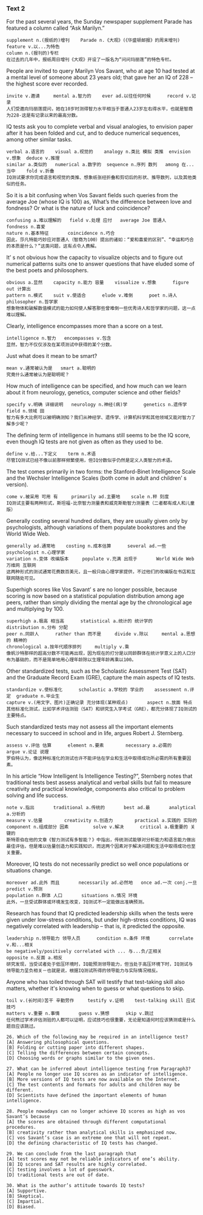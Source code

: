 ### Text 2

For the past several years, the Sunday newspaper supplement Parade has featured a column called “Ask Marilyn.” 

```
supplement n.(报纸的)增刊	Parade n.《大观》(《华盛顿邮报》的周末增刊)		feature v.以...为特色
column n.(报刊的)专栏
在过去的几年中，报纸周日增刊《大观》开设了一版名为“问问玛丽莲”的特色专栏。
```



People are invited to query Marilyn Vos Savant, who at age 10 had tested at a mental level of someone about 23 years old; that gave her an IQ of 228 – the highest score ever recorded. 

```
invite v.邀请		mental a.智力的	ever ad.以往任何时候		record v.记录
人们受邀向玛丽莲提问，她在10岁时测得智力水平相当于普通人23岁左右得水平，也就是智商为228-这是有记录以来的最高分数。
```



IQ tests ask you to complete verbal and visual analogies, to envision paper after it has been folded and cut, and to deduce numerical sequences, among other similar tasks. 

```
verbal a.语言的	visual a.视觉的	analogy n.类比 模拟 类推	envision v.想象  deduce v.推理 
similar a.类似的   numerical a.数字的	 sequence n.序列 数列  	among 在...当中	fold v.折叠
IQ测试要求你完成语言和视觉的类推、想象纸张经折叠和剪切后的形状、推导数列，以及其他类似的任务。
```



So it is a bit confusing when Vos Savant fields such queries from the average Joe (whose IQ is 100) as, What’s the difference between love and fondness? Or what is the nature of luck and coincidence? 

```
confusing a.难以理解的	field v.处理 应付	average Joe 普通人 	fondness n.喜爱
nature n.基本特征		coincidence n.巧合
因此，莎凡特能巧妙应对普通人（智商为100）提出的诸如：“爱和喜爱的区别”、“幸运和巧合的本质是什么？”这类问题，这有点令人费解。
```



It’ s not obvious how the capacity to visualize objects and to figure out numerical patterns suits one to answer questions that have eluded some of the best poets and philosophers.

```
obvious a.显然	capacity n.能力 容量	visualize v.想象		figure out 计算出
pattern n.模式	suit v.使适合		elude v.难倒		poet n.诗人	philosopher n.哲学家
想象物体和破解数值模式的能力如何使人解答那些曾难倒一些优秀诗人和哲学家的问题，这一点难以理解。
```



Clearly, intelligence encompasses more than a score on a test.

```
intelligence n.智力	encompasses v.包含
显然，智力不仅仅涉及在某项测试中获得的某个分数。
```



Just what does it mean to be smart?

```
mean v.通常被认为是	smart a.聪明的
究竟什么通常被认为是聪明呢？
```



How much of intelligence can be specified, and how much can we learn about it from neurology, genetics, computer science and other fields?

```
specify v.明确 详细说明	neurology n.神经(病)学		genetics n.遗传学		field n.领域 田
智力有多大比例可以被明确测知？我们从神经学、遗传学、计算机科学和其他领域又能对智力了解多少呢？
```



The defining term of intelligence in humans still seems to be the IQ score, even though IQ tests are not given as often as they used to be. 

```
define v.给...下定义 	term n.术语
尽管IQ测试已经不像以前那样频繁使用，但IQ分数似乎仍然是定义人类智力的术语。
```



The test comes primarily in two forms: the Stanford-Binet Intelligence Scale and the Wechsler Intelligence Scales (both come in adult and children’ s version). 

```
come v.被采用 可用 有		primarily ad.主要地	scale n.秤 刻度 
IQ测试主要有两种形式，斯坦福-比奈智力测量表和威克斯勒智力测量表（二者都有成人和儿童版）
```



Generally costing several hundred dollars, they are usually given only by psychologists, although variations of them populate bookstores and the World Wide Web. 

```
generally ad.通常地	costing n.成本估算		several ad.一些		psychologist n.心理学家
variation n.变体 改编版本		populate v.充满 出现于		World Wide Web 万维网 互联网
这两种形式的测试通常花费数百美元，且一般只由心理学家提供，不过他们的改编版在书店和互联网随处可见。
```



Superhigh scores like Vos Savant’ s are no longer possible, because scoring is now based on a statistical population distribution among age peers, rather than simply dividing the mental age by the chronological age and multiplying by 100. 

```
superhigh a.极高 相当高		statistical a.统计的 统计学的 		distribution n.分布 分配
peer n.同龄人	 	rather than 而不是		divide v.除以		mental a.思想的 精神的
chronological a.按年代顺序排列		multiply v.乘
像帆沙特那样的超高分数不可能再出现，因为现在的打分是以同龄群体在统计学意义上的人口分布为基础的，而不是简单地用心理年龄除以生理年龄再乘以100。
```



Other standardized tests, such as the Scholastic Assessment Test (SAT) and the Graduate Record Exam (GRE), capture the main aspects of IQ tests.

```
standardize v.使标准化		scholastic a.学校的 学业的	assessment n.评定  graduate n.毕业生
capture v.(用文字、图片)正确记录 充分体现(某种观点)		aspect n.放面 特点
其他标准化测试，比如学术评估测验（SAT）和研究生入学考试（GRE），都充分体现了IQ测试的主要特点。
```



Such standardized tests may not assess all the important elements necessary to succeed in school and in life, argues Robert J. Sternberg. 

```
assess v.评估 估算		element n.要素		necessary a.必需的		argue v.论证 说理
罗伯特认为，像这种标准化的测试也许不能评估在学业和生活中取得成功所必需的所有重要因素。
```



In his article “How Intelligent Is Intelligence Testing?”, Sternberg notes that traditional tests best assess analytical and verbal skills but fail to measure creativity and practical knowledge, components also critical to problem solving and life success. 

```
note v.指出		traditional a.传统的	 	best ad.最  		analytical a.分析的 	
measure v.估量		creativity n.创造力   		practical a.实践的 实际的
component n.组成部分 因素  		solve v.解决 		critical a.极重要的 关键的
斯特恩伯在他的文章《智力测试有多智能？》中指出，传统测试能够对分析能力和语言能力做出最佳评估，但是难以估量创造力和实践知识，而这两个因素对于解决问题和生活中取得成功也至关重要。
```



Moreover, IQ tests do not necessarily predict so well once populations or situations change. 

```
moreover ad.此外 而且		necessarily ad.必然地	 once ad.一次 conj.一旦  	predict v.预测
population n.群体 人口		 situations n.情况 环境
此外，一旦受试群体或环境发生改变，IQ测试不一定能做出准确预测。
```



Research has found that IQ predicted leadership skills when the tests were given under low-stress conditions, but under high-stress conditions, IQ was negatively correlated with leadership – that is, it predicted the opposite. 

```
leadership n.领导能力 领导人员		condition n.条件 环境		correlate v.和...相关
be negatively/positively correlated with ... 与...负/正相关		opposite n.反面 a.相反
研究发现，当受试者处于低压环境时，IQ能预测领导能力，但当处于高压环境下时，IQ测试与领导能力呈负相关－也就是说，根据IQ测试所得的领导能力与实际情况相反。
```



Anyone who has toiled through SAT will testify that test-taking skill also matters, whether it's knowing when to guess or what questions to skip.

```
toil v.(长时间)苦干 辛勤劳作		testify v.证明 	test-talking skill 应试技巧		
matters v.重要 n.事情		guess v.猜想		skip v.跳过
任何熬过学术评估测验的人都可以证明，应试技巧也很重要，无论是知道何时应该猜测或是什么题目应该跳过。
```



```
26. Which of the following may be required in an intelligence test?
[A] Answering philosophical questions.
[B] Folding or cutting paper into different shapes.
[C] Telling the differences between certain concepts.
[D] Choosing words or graphs similar to the given ones.

27. What can be inferred about intelligence testing from Paragraph3?
[A] People no longer use IQ scores as an indicator of intelligence.
[B] More versions of IQ tests are now available on the Internet.
[C] The test contents and formats for adults and children may be different.
[D] Scientists have defined the important elements of human intelligence.

28. People nowadays can no longer achieve IQ scores as high as vos Savant’s because
[A] the scores are obtained through different computational procedures.
[B] creativity rather than analytical skills is emphasized now.
[C] vos Savant’s case is an extreme one that will not repeat.
[D] the defining characteristic of IQ tests has changed.

29. We can conclude from the last paragraph that
[A] test scores may not be reliable indicators of one’s ability.
[B] IQ scores and SAT results are highly correlated.
[C] testing involves a lot of guesswork.
[D] traditional tests are out of date.

30. What is the author’s attitude towards IQ tests?
[A] Supportive.
[B] Skeptical.
[C] Impartial.
[D] Biased.
```

